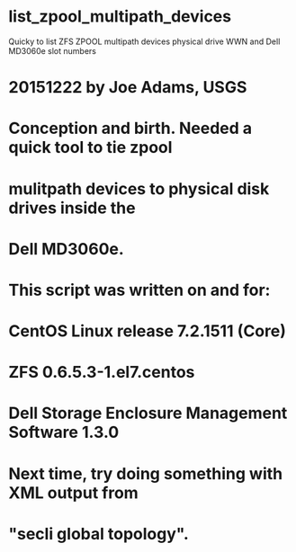 # list_zpool_multipath_devices
Quicky to list ZFS ZPOOL multipath devices physical drive WWN and Dell MD3060e slot numbers

#
# 20151222 by Joe Adams, USGS
#          Conception and birth. Needed a quick tool to tie zpool
#          mulitpath devices to physical disk drives inside the
#          Dell MD3060e.
#
#          This script was written on and for:
#               CentOS Linux release 7.2.1511 (Core)
#               ZFS 0.6.5.3-1.el7.centos
#               Dell Storage Enclosure Management Software 1.3.0
#
#          Next time, try doing something with XML output from
#          "secli global topology".
#

